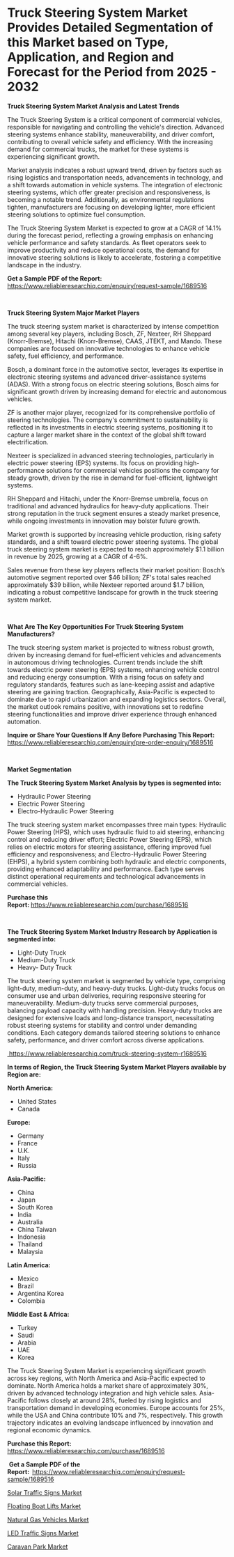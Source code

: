 <p><h1>Truck Steering System Market Provides Detailed Segmentation of this Market based on Type, Application, and Region and Forecast for the Period from 2025 - 2032</h1></p><p><strong>Truck Steering System Market Analysis and Latest Trends</strong></p>
<p><p>The Truck Steering System is a critical component of commercial vehicles, responsible for navigating and controlling the vehicle's direction. Advanced steering systems enhance stability, maneuverability, and driver comfort, contributing to overall vehicle safety and efficiency. With the increasing demand for commercial trucks, the market for these systems is experiencing significant growth. </p><p>Market analysis indicates a robust upward trend, driven by factors such as rising logistics and transportation needs, advancements in technology, and a shift towards automation in vehicle systems. The integration of electronic steering systems, which offer greater precision and responsiveness, is becoming a notable trend. Additionally, as environmental regulations tighten, manufacturers are focusing on developing lighter, more efficient steering solutions to optimize fuel consumption.</p><p>The Truck Steering System Market is expected to grow at a CAGR of 14.1% during the forecast period, reflecting a growing emphasis on enhancing vehicle performance and safety standards. As fleet operators seek to improve productivity and reduce operational costs, the demand for innovative steering solutions is likely to accelerate, fostering a competitive landscape in the industry.</p></p>
<p><strong>Get a Sample PDF of the Report:&nbsp;</strong> <a href="https://www.reliableresearchiq.com/enquiry/request-sample/1689516?utm_campaign=1140&utm_medium=2&utm_source=Github&utm_content=ia&utm_term=30032025&utm_id=truck-steering-system">https://www.reliableresearchiq.com/enquiry/request-sample/1689516</a></p>
<p>&nbsp;</p>
<p><strong>Truck Steering System Major Market Players</strong></p>
<p><p>The truck steering system market is characterized by intense competition among several key players, including Bosch, ZF, Nexteer, RH Sheppard (Knorr-Bremse), Hitachi (Knorr-Bremse), CAAS, JTEKT, and Mando. These companies are focused on innovative technologies to enhance vehicle safety, fuel efficiency, and performance.</p><p>Bosch, a dominant force in the automotive sector, leverages its expertise in electronic steering systems and advanced driver-assistance systems (ADAS). With a strong focus on electric steering solutions, Bosch aims for significant growth driven by increasing demand for electric and autonomous vehicles.</p><p>ZF is another major player, recognized for its comprehensive portfolio of steering technologies. The company's commitment to sustainability is reflected in its investments in electric steering systems, positioning it to capture a larger market share in the context of the global shift toward electrification.</p><p>Nexteer is specialized in advanced steering technologies, particularly in electric power steering (EPS) systems. Its focus on providing high-performance solutions for commercial vehicles positions the company for steady growth, driven by the rise in demand for fuel-efficient, lightweight systems.</p><p>RH Sheppard and Hitachi, under the Knorr-Bremse umbrella, focus on traditional and advanced hydraulics for heavy-duty applications. Their strong reputation in the truck segment ensures a steady market presence, while ongoing investments in innovation may bolster future growth.</p><p>Market growth is supported by increasing vehicle production, rising safety standards, and a shift toward electric power steering systems. The global truck steering system market is expected to reach approximately $1.1 billion in revenue by 2025, growing at a CAGR of 4-6%.</p><p>Sales revenue from these key players reflects their market position: Bosch’s automotive segment reported over $46 billion; ZF's total sales reached approximately $39 billion, while Nexteer reported around $1.7 billion, indicating a robust competitive landscape for growth in the truck steering system market.</p></p>
<p>&nbsp;</p>
<p><strong>What Are The Key Opportunities For Truck Steering System Manufacturers?</strong></p>
<p><p>The truck steering system market is projected to witness robust growth, driven by increasing demand for fuel-efficient vehicles and advancements in autonomous driving technologies. Current trends include the shift towards electric power steering (EPS) systems, enhancing vehicle control and reducing energy consumption. With a rising focus on safety and regulatory standards, features such as lane-keeping assist and adaptive steering are gaining traction. Geographically, Asia-Pacific is expected to dominate due to rapid urbanization and expanding logistics sectors. Overall, the market outlook remains positive, with innovations set to redefine steering functionalities and improve driver experience through enhanced automation.</p></p>
<p><strong>Inquire or Share Your Questions If Any Before Purchasing This Report:</strong> <a href="https://www.reliableresearchiq.com/enquiry/pre-order-enquiry/1689516?utm_campaign=1140&utm_medium=2&utm_source=Github&utm_content=ia&utm_term=30032025&utm_id=truck-steering-system">https://www.reliableresearchiq.com/enquiry/pre-order-enquiry/1689516</a></p>
<p>&nbsp;</p>
<p><strong>Market Segmentation</strong></p>
<p><strong>The Truck Steering System Market Analysis by types is segmented into:</strong></p>
<p><ul><li>Hydraulic Power Steering</li><li>Electric Power Steering</li><li>Electro-Hydraulic Power Steering</li></ul></p>
<p><p>The truck steering system market encompasses three main types: Hydraulic Power Steering (HPS), which uses hydraulic fluid to aid steering, enhancing control and reducing driver effort; Electric Power Steering (EPS), which relies on electric motors for steering assistance, offering improved fuel efficiency and responsiveness; and Electro-Hydraulic Power Steering (EHPS), a hybrid system combining both hydraulic and electric components, providing enhanced adaptability and performance. Each type serves distinct operational requirements and technological advancements in commercial vehicles.</p></p>
<p><strong>Purchase this Report:&nbsp;</strong><a href="https://www.reliableresearchiq.com/purchase/1689516?utm_campaign=1140&utm_medium=2&utm_source=Github&utm_content=ia&utm_term=30032025&utm_id=truck-steering-system">https://www.reliableresearchiq.com/purchase/1689516</a></p>
<p>&nbsp;</p>
<p><strong>The Truck Steering System Market Industry Research by Application is segmented into:</strong></p>
<p><ul><li>Light-Duty Truck</li><li>Medium-Duty Truck</li><li>Heavy- Duty Truck</li></ul></p>
<p><p>The truck steering system market is segmented by vehicle type, comprising light-duty, medium-duty, and heavy-duty trucks. Light-duty trucks focus on consumer use and urban deliveries, requiring responsive steering for maneuverability. Medium-duty trucks serve commercial purposes, balancing payload capacity with handling precision. Heavy-duty trucks are designed for extensive loads and long-distance transport, necessitating robust steering systems for stability and control under demanding conditions. Each category demands tailored steering solutions to enhance safety, performance, and driver comfort across diverse applications.</p></p>
<p><a href="https://www.reliableresearchiq.com/truck-steering-system-r1689516?utm_campaign=1140&utm_medium=2&utm_source=Github&utm_content=ia&utm_term=30032025&utm_id=truck-steering-system">&nbsp;https://www.reliableresearchiq.com/truck-steering-system-r1689516</a></p>
<p><strong>In terms of Region, the Truck Steering System Market Players available by Region are:</strong></p>
<p>
    <p> <strong> North America: </strong>
        <ul>
            <li>United States</li>
            <li>Canada</li>
        </ul>
        </p> 
    <p> <strong> Europe: </strong>
        <ul>
            <li>Germany</li>
            <li>France</li>
            <li>U.K.</li>
            <li>Italy</li>
            <li>Russia</li>
        </ul>
        </p> 
    <p> <strong> Asia-Pacific: </strong>
        <ul>
            <li>China</li>
            <li>Japan</li>
            <li>South Korea</li>
            <li>India</li>
            <li>Australia</li>
            <li>China Taiwan</li>
            <li>Indonesia</li>
            <li>Thailand</li>
            <li>Malaysia</li>
        </ul>
        </p> 
    <p> <strong> Latin America: </strong>
        <ul>
            <li>Mexico</li>
            <li>Brazil</li>
            <li>Argentina Korea</li>
            <li>Colombia</li>
        </ul>
        </p> 
    <p> <strong> Middle East & Africa: </strong>
        <ul>
            <li>Turkey</li>
            <li>Saudi</li>
            <li>Arabia</li>
            <li>UAE</li>
            <li>Korea</li>
        </ul>
    </p>
    </p>
<p><p>The Truck Steering System Market is experiencing significant growth across key regions, with North America and Asia-Pacific expected to dominate. North America holds a market share of approximately 30%, driven by advanced technology integration and high vehicle sales. Asia-Pacific follows closely at around 28%, fueled by rising logistics and transportation demand in developing economies. Europe accounts for 25%, while the USA and China contribute 10% and 7%, respectively. This growth trajectory indicates an evolving landscape influenced by innovation and regional economic dynamics.</p></p>
<p><strong>Purchase this Report: </strong><a href="https://www.reliableresearchiq.com/purchase/1689516?utm_campaign=1140&utm_medium=2&utm_source=Github&utm_content=ia&utm_term=30032025&utm_id=truck-steering-system">https://www.reliableresearchiq.com/purchase/1689516</a></p>
<p>&nbsp;<strong>Get a Sample PDF of the Report:&nbsp;&nbsp;</strong><a href="https://www.reliableresearchiq.com/enquiry/request-sample/1689516?utm_campaign=1140&utm_medium=2&utm_source=Github&utm_content=ia&utm_term=30032025&utm_id=truck-steering-system">https://www.reliableresearchiq.com/enquiry/request-sample/1689516</a></p>
<p><strong></strong></p>
<p><p><a href="https://github.com/toghojbeinta/Market-Research-Report-List-1/blob/main/solar-traffic-signs-market.md?utm_campaign=1140&utm_medium=2&utm_source=Github&utm_content=ia&utm_term=30032025&utm_id=truck-steering-system">Solar Traffic Signs Market</a></p><p><a href="https://github.com/kluviabolofo/Market-Research-Report-List-1/blob/main/floating-boat-lifts-market.md?utm_campaign=1140&utm_medium=2&utm_source=Github&utm_content=ia&utm_term=30032025&utm_id=truck-steering-system">Floating Boat Lifts Market</a></p><p><a href="https://github.com/jullselai/Market-Research-Report-List-1/blob/main/natural-gas-vehicles-market.md?utm_campaign=1140&utm_medium=2&utm_source=Github&utm_content=ia&utm_term=30032025&utm_id=truck-steering-system">Natural Gas Vehicles Market</a></p><p><a href="https://github.com/jaspartatin/Market-Research-Report-List-1/blob/main/led-traffic-signs-market.md?utm_campaign=1140&utm_medium=2&utm_source=Github&utm_content=ia&utm_term=30032025&utm_id=truck-steering-system">LED Traffic Signs Market</a></p><p><a href="https://github.com/alefermeivys/Market-Research-Report-List-1/blob/main/caravan-park-market.md?utm_campaign=1140&utm_medium=2&utm_source=Github&utm_content=ia&utm_term=30032025&utm_id=truck-steering-system">Caravan Park Market</a></p></p>